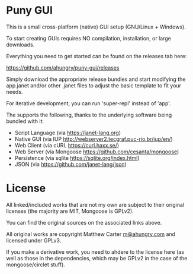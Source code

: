 # Puny GUI

This is a small cross-platform (native) GUI setup (GNU/Linux + Windows).

To start creating GUIs requires NO compilation, installation, or large
downloads.

Everything you need to get started can be found on the releases tab
here:

  https://github.com/ahungry/puny-gui/releases

Simply download the appropriate release bundles and start modifying
the app.janet and/or other .janet files to adjust the basic template
to fit your needs.

For iterative development, you can run 'super-repl' instead of 'app'.

The supports the following, thanks to the underlying software being
bundled with it:

- Script Language (via https://janet-lang.org)
- Native GUI (via IUP http://webserver2.tecgraf.puc-rio.br/iup/en/)
- Web Client (via cURL https://curl.haxx.se/)
- Web Server (via Mongoose https://github.com/cesanta/mongoose)
- Persistence (via sqlite https://sqlite.org/index.html)
- JSON (via https://github.com/janet-lang/json)

# License

All linked/included works that are not my own are subject to their
original licenses (the majority are MIT, Mongoose is GPLv2).

You can find the original sources on the associated links above.

All original works are copyright Matthew Carter <m@ahungry.com> and
licensed under GPLv3.

If you make a derivative work, you need to ahdere to the license here
(as well as those in the dependencies, which may be GPLv2 in the case
of the mongoose/circlet stuff).

